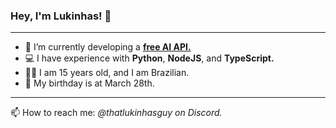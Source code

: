 ### Hey, I'm Lukinhas! 👋

***

- 🔭 I’m currently developing a [**free AI API.**](https://discord.gg/zukijourney)
- 💻 I have experience with **Python**, **NodeJS**, and **TypeScript.**
- 🙍‍♂️ I am 15 years old, and I am Brazilian.
- 🎂 My birthday is at March 28th.

***

📫 How to reach me: *@thatlukinhasguy on Discord.*
